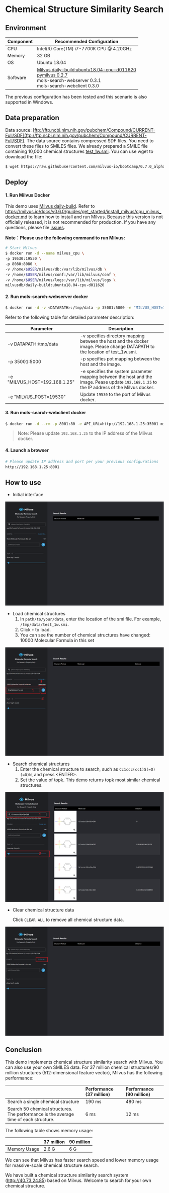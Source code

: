 # Chemical Structure Similarity Search

## Environment

| Component     | Recommended Configuration                                                     |
| -------- | ------------------------------------------------------------ |
| CPU      | Intel(R) Core(TM) i7-7700K CPU @ 4.20GHz                     |
| Memory   | 32 GB                                                         |
| OS       | Ubuntu 18.04                                                 |
| Software | [Milvus daily-build:ubuntu18.04-cpu-d011620](https://hub.docker.com/repository/docker/milvusdb/daily-build/tags?page=1)  <br />[pymilvus 0.2.7](https://pypi.org/project/pymilvus/)<br />mols-search-webserver 0.3.1 <br />mols-search-webclient 0.3.0 |

The previous configuration has been tested and this scenario is also supported in Windows.

## Data preparation

Data source: [ftp://ftp.ncbi.nlm.nih.gov/pubchem/Compound/CURRENT-Full/SDF](ftp://ftp.ncbi.nlm.nih.gov/pubchem/Compound/CURRENT-Full/SDF). The data source contains compressed SDF files. You need to convert these files to SMILES files. We already prepared a SMILE file containing 10,000 chemical structures [test_1w.smi](../../solutions/mols_search/smiles-data). You can use wget to download the file:

```bash
$ wget https://raw.githubusercontent.com/milvus-io/bootcamp/0.7.0_alpha/solutions/mols_search/smiles-data/test_1w.smi
```

## Deploy

#### 1. Run Milvus Docker

This demo uses [Milvus daily-build](https://hub.docker.com/repository/docker/milvusdb/daily-build/tags?page=1). Refer to https://milvus.io/docs/v0.6.0/guides/get_started/install_milvus/cpu_milvus_docker.md to learn how to install and run Milvus. Because this version is not officially released, it is not recommended for production. If you have any questions, please file [issues](https://github.com/milvus-io/milvus/issues).

**Note：Please use the following command to run Milvus:**

```bash
# Start Milvus
$ docker run -d --name milvus_cpu \
-p 19530:19530 \
-p 8080:8080 \
-v /home/$USER/milvus/db:/var/lib/milvus/db \
-v /home/$USER/milvus/conf:/var/lib/milvus/conf \
-v /home/$USER/milvus/logs:/var/lib/milvus/logs \
milvusdb/daily-build:ubuntu18.04-cpu-d011620
```

#### 2. Run mols-search-webserver docker

```bash
$ docker run -d -v <DATAPATH>:/tmp/data -p 35001:5000 -e "MILVUS_HOST=192.168.1.25" -e "MILVUS_PORT=19530" milvusbootcamp/mols-search-webserver:0.3.1
```

Refer to the following table for detailed parameter description:

| Parameter                     | Description                                                      |
| ----------------------------- | ------------------------------------------------------------ |
| -v DATAPATH:/tmp/data       | -v specifies directory mapping between the host and the docker image. Please change DATAPATH to the location of test_1w.smi. |
| -p 35001:5000                 | -p specifies pot mapping between the host and the image.                        |
| -e "MILVUS_HOST=192.168.1.25" | -e specifies the system parameter mapping between the host and the image. Pease update `192.168.1.25` to the IP address of the Milvus docker.|
| -e "MILVUS_POST=19530"        | Update `19530` to the port of Milvus docker.           |



#### 3. Run mols-search-webclient docker

```bash
$ docker run -d --rm -p 8001:80 -e API_URL=http://192.168.1.25:35001 milvusbootcamp/mols-search-webclient:0.3.0
```

> Note: Please update `192.168.1.25` to the IP address of the Milvus docker.


#### 4. Launch a browser

```bash
# Please update IP address and port per your previous configurations
http://192.168.1.25:8001
```

## How to use

- Initial interface

![](../../solutions/mols_search/assert/init_status.PNG)

- Load chemical structures
  1. In `path/to/your/data`, enter the location of the smi file. For example, `/tmp/data/test_1w.smi`.
  2. Click `+` to load.
  3. You can see the number of chemical structures have changed: 10000 Molecular Formula in this set

![](../../solutions/mols_search/assert/load_data.PNG)

- Search chemical structures
  1. Enter the chemical structure to search, such as `Cc1ccc(cc1)S(=O)(=O)N`, and press \<ENTER\>.
  2. Set the value of topk. This demo returns topk most similar chemical structures.

![](../../solutions/mols_search/assert/search_data.PNG)

- Clear chemical structure data

  Click `CLEAR ALL` to remove all chemical structure data.

![](../../solutions/mols_search/assert/delete_data.PNG)


## Conclusion

This demo implements chemical structure similarity search with Milvus. You can also use your own SMILES data. For 37 million chemical structures/90 million structures (512-dimensional feature vector), Milvus has the following performance:

|                                                              | Performance (37 million) | Performance (90 million) |
| :----------------------------------------------------------- | :------------------------- | :--------------------- |
| Search a single chemical structure                                       | 190 ms                      | 480 ms                  |
| Search 50 chemical structures. The performance is the average time of each structure.| 6 ms                        | 12 ms       |

The following table shows memory usage:

|                 | 37 million | 90 million |
| :-------------- | :----------------- | :------------- |
| Memory Usage | 2.6 G               | 6 G             |

We can see that Milvus has faster search speed and lower memory usage for massive-scale chemical structure search.

We have built a chemical structure similarity search system (http://40.73.24.85) based on Milvus. Welcome to search for your own chemical structure.
